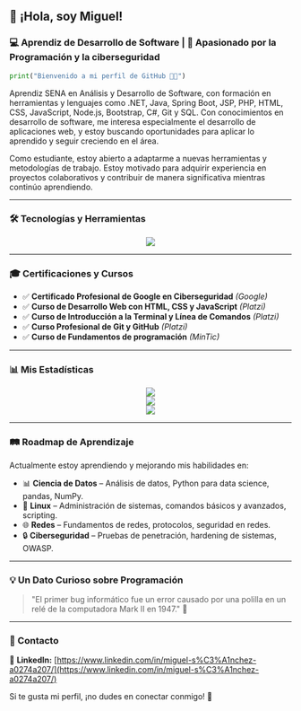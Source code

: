 ## 👋 ¡Hola, soy Miguel!  
### 💻 Aprendiz de Desarrollo de Software | 🚀 Apasionado por la Programación y la ciberseguridad

```python
print("Bienvenido a mi perfil de GitHub 👨‍💻")
```

Aprendiz SENA en Análisis y Desarrollo de Software, con formación en herramientas y lenguajes como .NET, Java, Spring Boot, JSP, PHP, HTML, CSS, JavaScript, Node.js, Bootstrap, C#, Git y SQL. Con conocimientos en desarrollo de software, me interesa especialmente el desarrollo de aplicaciones web, y estoy buscando oportunidades para aplicar lo aprendido y seguir creciendo en el área.

Como estudiante, estoy abierto a adaptarme a nuevas herramientas y metodologías de trabajo. Estoy motivado para adquirir experiencia en proyectos colaborativos y contribuir de manera significativa mientras continúo aprendiendo.

---

### 🛠️ Tecnologías y Herramientas  
<div align="center">
  <img src="https://skillicons.dev/icons?i=java,spring,php,html,css,js,nodejs,bootstrap,cs,dotnet,sql" />
</div>

---

### 🎓 Certificaciones y Cursos
- ✅ **Certificado Profesional de Google en Ciberseguridad** *(Google)*
- ✅ **Curso de Desarrollo Web con HTML, CSS y JavaScript** *(Platzi)*
- ✅ **Curso de Introducción a la Terminal y Línea de Comandos** *(Platzi)*
- ✅ **Curso Profesional de Git y GitHub** *(Platzi)*
- ✅ **Curso de Fundamentos de programación** *(MinTic)*

---

### 📊 Mis Estadísticas
<div align="center">
  <img src="https://github-readme-stats.vercel.app/api?username=MiguelSanchezlo&show_icons=true&theme=radical" />
  <br>
  <img src="https://github-readme-streak-stats.herokuapp.com/?user=MiguelSanchezlo&theme=radical" />
</div>

<div align="center">
  <img src="https://github-readme-stats.vercel.app/api/top-langs/?username=MiguelSanchezlo&layout=compact&theme=radical" />
</div>

---

### 🛤️ Roadmap de Aprendizaje
Actualmente estoy aprendiendo y mejorando mis habilidades en:
- 📊 **Ciencia de Datos** – Análisis de datos, Python para data science, pandas, NumPy.
- 🐧 **Linux** – Administración de sistemas, comandos básicos y avanzados, scripting.
- 🌐 **Redes** – Fundamentos de redes, protocolos, seguridad en redes.
- 🔒 **Ciberseguridad** – Pruebas de penetración, hardening de sistemas, OWASP.

---

### 💡 Un Dato Curioso sobre Programación
> "El primer bug informático fue un error causado por una polilla en un relé de la computadora Mark II en 1947." 🐛

---

### 📩 Contacto
🔗 **LinkedIn:** [https://www.linkedin.com/in/miguel-s%C3%A1nchez-a0274a207/](https://www.linkedin.com/in/miguel-s%C3%A1nchez-a0274a207/)  


Si te gusta mi perfil, ¡no dudes en conectar conmigo! 🚀
